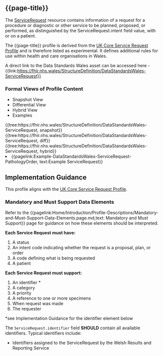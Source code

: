 <div class="warning"><span class="ExperiWarn"></span></div>

## {{page-title}}
The [ServiceRequest](https://www.hl7.org/fhir/r4/ServiceRequest.html) resource contains information of a request for a procedure or diagnostic or other service to be planned, proposed, or performed, as distinguished by the ServiceRequest.intent field value, with or on a patient.

The {{page-title}} profile is derived from the [UK Core Service Request Profile](https://simplifier.net/guide/uk-core-implementation-guide-stu2/Home/ProfilesandExtensions/Profile-UKCore-ServiceRequest?version=2.0.1) and is therefore listed as experimental. It defines additional rules for use within health and care organisations in Wales.

A direct link to the Data Standards Wales asset can be accessed here - {{link:https://fhir.nhs.wales/StructureDefinition/DataStandardsWales-ServiceRequest}}

### Formal Views of Profile Content
<div class="tab-wrap">
  <ul class="tab-head">
    <li class="tablink tab-active" onclick="openCity(this,'tabsnap')" data-target="tabsnap">
      Snapshot View
    </li>
    <li class="tablink" onclick="openCity(this,'tabdiff')" data-target="tabdiff">
      Differential View
    </li>
    <li class="tablink" onclick="openCity(this,'tabhybrid')" data-target="tabhybrid">
      Hybrid View
    </li>
    <li class="tablink" onclick="openCity(this,'tabeg')" data-target="tabeg">
      Examples
    </li>    
  </ul>
  <div class="tab-main">
    <div id="tabsnap" class="tabcontent active">      
      {{tree:https://fhir.nhs.wales/StructureDefinition/DataStandardsWales-ServiceRequest, snapshot}}
    </div>
    <div id="tabdiff" class="tabcontent">
      {{tree:https://fhir.nhs.wales/StructureDefinition/DataStandardsWales-ServiceRequest, diff}}
  </div>
    <div id="tabhybrid" class="tabcontent">
      {{tree:https://fhir.nhs.wales/StructureDefinition/DataStandardsWales-ServiceRequest, hybrid}}
  </div>
  <div id="tabeg" class="tabcontent">
    <list>
      <li>{{pagelink:Example-DataStandardsWales-ServiceRequest-PathologyOrder, text:Example ServiceRequest}}</li>
    </list>
  </div>    
</div>

## Implementation Guidance
This profile aligns with the [UK Core Service Request Profile](https://simplifier.net/guide/uk-core-implementation-guide-stu2/Home/ProfilesandExtensions/Profile-UKCore-ServiceRequest?version=2.0.1).


### Mandatory and Must Support Data Elements
Refer to the {{pagelink:Home/Introduction/Profile-Descriptions/Mandatory-and-Must-Support-Data-Elements.page.md,text: Mandatory and Must Support}} page for guidance on how these elements should be interpreted.
 
**Each Service Request must have:**
1. A status
1. An intent code indicating whether the request is a proposal, plan, or order
1. A code defining what is being requested
1. A patient

**Each Service Request must support:**
1. An identifier *
1. A category
1. A priority
1. A reference to one or more specimens
1. When request was made
1. The requester

*see Implementation Guidance for the identifier element below


The `ServiceRequest.identifier` field **SHOULD** contain all available identifiers. Typical identifiers include:
  * Identifiers assigned to the ServiceRequest by the Welsh Results and Reporting Service
<br><br>

